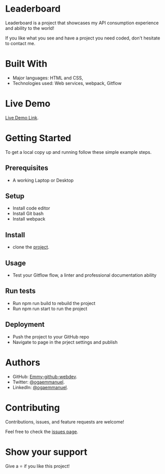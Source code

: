 # Leaderboard

Leaderboard is a project that showcases my API consumption experience and ability to the world!


If you like what you see and have a project you need coded, don't hesitate to contact me.


# Built With


- Major languages: HTML and CSS,
- Technologies used: Web services, webpack, Gitflow


# Live Demo

[Live Demo Link](https://github.com/Emmy-github-webdev/leaderboard).

# Getting Started


To get a local copy up and running follow these simple example steps.

## Prerequisites 
- A working Laptop or Desktop
## Setup
- Install code editor
- Install Git bash
- Install webpack
## Install
- clone the [project](https://github.com/Emmy-github-webdev/leaderboard).
## Usage
- Test your Gitflow flow, a linter and professional documentation ability
## Run tests
- Run npm run build to rebuild the project
- Run npm run start to run the project
## Deployment
- Push the project to your GitHub repo
- Navigate to page in the prject settings and publish
# Authors

- GitHub: [Emmy-github-webdev](https://github.com/Emmy-github-webdev).
- Twitter: [@ogaemmanuel](https://twitter.com/OgaemmanuelOga).
- LinkedIn: [@ogaemmanuel](https://www.linkedin.com/in/emmanuel-oga-16171584/).

# Contributing

Contributions, issues, and feature requests are welcome!

Feel free to check the [issues page](https://github.com/Emmy-github-webdev/leaderboard/issues).

# Show your support

Give a :star: if you like this project!

